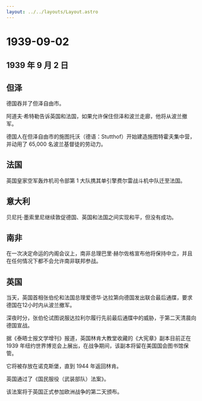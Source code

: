 ```yaml
---
layout: ../../layouts/Layout.astro
---
```


# 1939-09-02

## 1939 年 9 月 2 日

## 但泽

德国吞并了但泽自由市。

阿道夫·希特勒告诉英国和法国，如果允许保住但泽和波兰走廊，他将从波兰撤军。

德国人在但泽自由市的施图托沃（德语：Stutthof）开始建造施图特霍夫集中营，并动用了
65,000 名波兰基督徒的劳动力。

## 法国

英国皇家空军轰炸机司令部第 1 大队携其单引擎费尔雷战斗机中队迁至法国。

## 意大利

贝尼托·墨索里尼继续敦促德国、英国和法国之间实现和平，但没有成功。

## 南非

在一次决定命运的内阁会议上，南非总理巴里·赫尔佐格宣布他将保持中立，并且在任何情况下都不会允许南非联邦参战。

## 英国

当天，英国首相张伯伦和法国总理爱德华·达拉第向德国发出联合最后通牒，要求德国在12小时内从波兰撤军。

深夜时分，张伯伦试图说服达拉利尔履行先前最后通牒中的威胁，于第二天清晨向德国宣战。

据《泰晤士报文学增刊》报道，英国林肯大教堂收藏的《大宪章》副本目前正在
1939
年纽约世界博览会上展出，在战争期间，该副本将留在美国国会图书馆保管。

它将被存放在诺克斯堡，直到 1944 年返回林肯。

英国通过了《国民服役（武装部队）法案》。

该法案将于英国正式参加欧洲战争的第二天颁布。